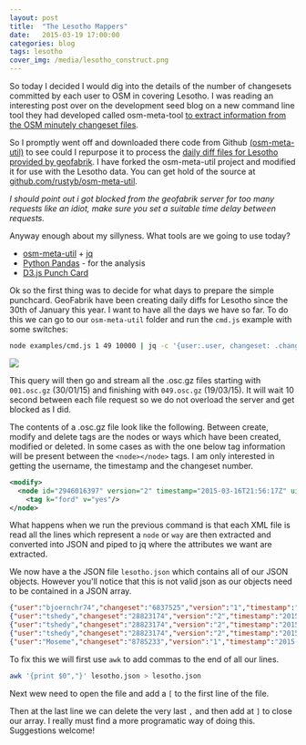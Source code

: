 ```yaml
---
layout: post
title:  "The Lesotho Mappers"
date:   2015-03-19 17:00:00
categories: blog
tags: lesotho
cover_img: /media/lesotho_construct.png
---
```


So today I decided I would dig into the details of the number of changesets committed by each user to OSM in covering Lesotho. I was reading an interesting post over on the development seed blog on a new command line tool they had developed called osm-meta-tool [to extract information from the OSM minutely changeset files](http://developmentseed.org/blog/2015/02/19/tapping-into-osm-metadata/). 

So I promptly went off and downloaded there code from Github [(osm-meta-util)](https://github.com/osmlab/osm-meta-util) to see could I repurpose it to process the [daily diff files for Lesotho provided by geofabrik](http://download.geofabrik.de/africa/lesotho-updates/). I have forked the osm-meta-util project and modified it for use with the Lesotho data. You can get hold of the source at [github.com/rustyb/osm-meta-util](https://github.com/rustyb/osm-meta-util).

*I should point out i got blocked from the geofabrik server for too many requests like an idiot, make sure you set a suitable time delay between requests.* 

Anyway enough about my sillyness. What tools are we going to use today?

- [osm-meta-util](https://github.com/rustyb/osm-meta-util) + [jq](https://stedolan.github.io/jq/)
- [Python Pandas](http://pandas.pydata.org/) - for the analysis
- [D3.js Punch Card](https://github.com/joshcarr/d3.punchcard/blob/master/index.html)

Ok so the first thing was to decide for what days to prepare the simple punchcard. GeoFabrik have been creating daily diffs for Lesotho since the 30th of January this year. I want to have all the days we have so far. To do this we can go to our ```osm-meta-util``` folder and run the ```cmd.js``` example with some switches:

```bash
node examples/cmd.js 1 49 10000 | jq -c '{user:.user, changeset: .changeset, version: .version, timestamp: .timestamp}' > lesotho.json
```
 
![]({{site.baseurl}}/media/les/les_osc.png)

This query will then go and stream all the .osc.gz files starting with ```001.osc.gz``` (30/01/15) and finishing with ```049.osc.gz``` (19/03/15). It will wait 10 second between each file request so we do not overload the server and get blocked as I did.

The contents of a .osc.gz file look like the following. Between create, modify and delete tags are the nodes or ways which have been created, modified or deleted. In some cases as with the one below tag information will be present between the ```<node></node>``` tags. I am only interested in getting the username, the timestamp and the changeset number.

```xml
<modify>
  <node id="2946016397" version="2" timestamp="2015-03-16T21:56:17Z" uid="1932826" user="DeBigC" changeset="29528496" lat="-30.481495" lon="27.6335444">
    <tag k="ford" v="yes"/>
</node>
```

What happens when we run the previous command is that each XML file is read all the lines which represent a ```node``` or ```way``` are then extracted and converted into JSON and piped to jq where the attributes we want are extracted.

We now have a the JSON file ```lesotho.json``` which contains all of our JSON objects. However you'll notice that this is not valid json as our objects need to be contained in a JSON array. 

```json
{"user":"bjoernchr74","changeset":"6837525","version":"1","timestamp":"2015-02-14T01:35:09Z"}
{"user":"tshedy","changeset":"28823174","version":"2","timestamp":"2015-02-13T15:10:28Z"}
{"user":"tshedy","changeset":"28823174","version":"2","timestamp":"2015-02-13T15:10:28Z"}
{"user":"tshedy","changeset":"28823174","version":"2","timestamp":"2015-02-13T15:10:28Z"}
{"user":"Moseme","changeset":"8785233","version":"1","timestamp":"2015-02-14T01:35:09Z"}
```

To fix this we will first use ```awk``` to add commas to the end of all our lines.

```bash
awk '{print $0","}' lesotho.json > lesotho.json
```

Next wew need to open the file and add a ```[``` to the first line of the file. 

Then at the last line we can delete the very last ```,``` and then add at ```]``` to close our array. I really must find a more programatic way of doing this. Suggestions welcome!

